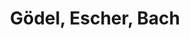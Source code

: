 ---
layout: page-books
title: Gödel, Escher, Bach
subtitle: 
essential: 
categories: ['computation']
authors: ['Douglas Hofstadter']
authors_twitter: 
excerpt: .
resource_url: 
amazon_url: https://www.amazon.com/dp/0465026567
wikipedia_url: 
free_url: 
permalink: bitcoin/resources/gödel-escher-bach
---